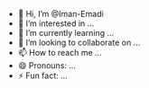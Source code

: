 - 👋 Hi, I’m @Iman-Emadi
- 👀 I’m interested in ...
- 🌱 I’m currently learning ...
- 💞️ I’m looking to collaborate on ...
- 📫 How to reach me ...
- 😄 Pronouns: ...
- ⚡ Fun fact: ...

<!---
Iman-Emadi/Iman-Emadi is a ✨ special ✨ repository because its `README.md` (this file) appears on your GitHub profile.
You can click the Preview link to take a look at your changes.
--->
